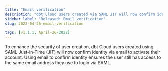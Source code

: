 ```yaml
---
title: "Email verification"
description: "dbt Cloud users created via SAML JIT will now confirm identity via email to activate their account."
sidebar_label: "Released: Email verification"
slug: 2022-04-26-email-verification

tags: [v1.1.1, April-26-2022]
---
```


To enhance the security of user creation, dbt Cloud users created using SAML Just-in-Time (JIT) will now confirm identity via email to activate their account. Using email to confirm identity ensures the user still has access to the same email address they use to login via SAML. 
